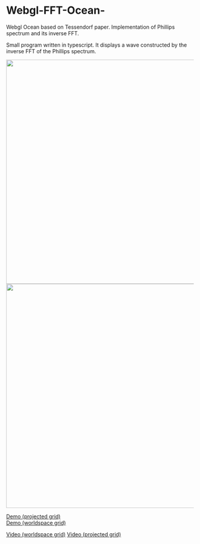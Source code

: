 # Webgl-FFT-Ocean-
Webgl Ocean based on Tessendorf paper. Implementation of Phillips spectrum and its inverse FFT.

Small program written in typescript. It displays a wave constructed by the inverse FFT of the Phillips spectrum.

<img src="https://github.com/Frederoche/Webgl-FFT-Ocean-/raw/master/waves1.PNG" width="600" style="max-width:100%;">
<img src="https://github.com/Frederoche/Webgl-FFT-Ocean-/raw/master/waves2.PNG" width="600" style="max-width:100%;">

<a href ="https://morning-dawn-88302.herokuapp.com/">Demo (projected grid)</a><br/>
<a href="https://mighty-crag-23655.herokuapp.com/">Demo (worldspace grid)</a>

<a href="https://www.youtube.com/watch?v=BcdXhBMRrNk&index=4&list=PLX4dsjt6kyOgM_dQxCG6KUZ62ainphz5t">Video (worldspace grid)</a>
<a href="https://www.youtube.com/watch?v=TWgvpq930VU&list=PLX4dsjt6kyOgM_dQxCG6KUZ62ainphz5t&index=1">Video (projected grid)</a>
